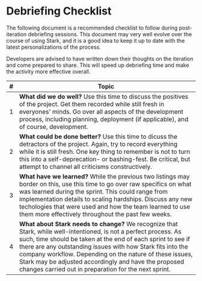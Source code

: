 Debriefing Checklist
=====

The following document is a recommended checklist to follow during post-iteration debriefing sessions. This document may very well evolve over the course of using Stark, and it is a good idea to keep it up to date with the latest personalizations of the process.

Developers are advised to have written down their thoughts on the iteration and come prepared to share. This will speed up debriefing time and make the activity more effective overall.

|#|Topic
---|---
1| **What did we do well?** Use this time to discuss the positives of the project. Get them recorded while still fresh in everyones' minds. Go over all aspects of the development process, including planning, deployment (if applicable), and of course, development.
2| **What could be done better?** Use this time to dicuss the detractors of the project. Again, try to record everything while it is still fresh. One key thing to remember is not to turn this into a self-deprecation- or bashing-fest. Be critical, but attempt to channel all criticisms constructively.
3| **What have we learned?** While the previous two listings may border on this, use this time to go over raw specifics on what was learned during the sprint. This could range from implementation details to scaling hardships. Discuss any new techologies that were used and how the team learned to use them more effectively throughout the past few weeks.
4| **What about Stark needs to change?** We recognize that Stark, while well-intentioned, is not a perfect process. As such, time should be taken at the end of each sprint to see if there are any outstanding issues with how Stark fits into the company workflow. Depending on the nature of these issues, Stark may be adjusted accordingly and have the proposed changes carried out in preparation for the next sprint.